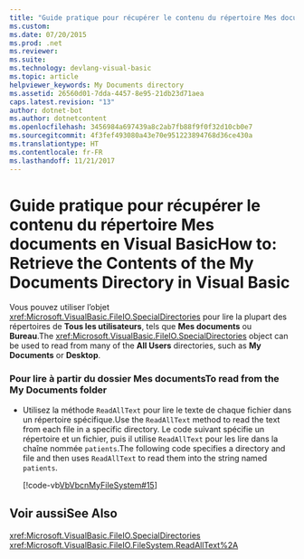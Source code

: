 ```yaml
---
title: "Guide pratique pour récupérer le contenu du répertoire Mes documents en Visual Basic"
ms.custom: 
ms.date: 07/20/2015
ms.prod: .net
ms.reviewer: 
ms.suite: 
ms.technology: devlang-visual-basic
ms.topic: article
helpviewer_keywords: My Documents directory
ms.assetid: 26560d01-7dda-4457-8e95-21db23d71aea
caps.latest.revision: "13"
author: dotnet-bot
ms.author: dotnetcontent
ms.openlocfilehash: 3456984a697439a8c2ab7fb88f9f0f32d10cb0e7
ms.sourcegitcommit: 4f3fef493080a43e70e951223894768d36ce430a
ms.translationtype: HT
ms.contentlocale: fr-FR
ms.lasthandoff: 11/21/2017
---
```

# <a name="how-to-retrieve-the-contents-of-the-my-documents-directory-in-visual-basic"></a><span data-ttu-id="9f86b-102">Guide pratique pour récupérer le contenu du répertoire Mes documents en Visual Basic</span><span class="sxs-lookup"><span data-stu-id="9f86b-102">How to: Retrieve the Contents of the My Documents Directory in Visual Basic</span></span>
<span data-ttu-id="9f86b-103">Vous pouvez utiliser l’objet <xref:Microsoft.VisualBasic.FileIO.SpecialDirectories> pour lire la plupart des répertoires de **Tous les utilisateurs**, tels que **Mes documents** ou **Bureau**.</span><span class="sxs-lookup"><span data-stu-id="9f86b-103">The <xref:Microsoft.VisualBasic.FileIO.SpecialDirectories> object can be used to read from many of the **All Users** directories, such as **My Documents** or **Desktop**.</span></span>  
  
### <a name="to-read-from-the-my-documents-folder"></a><span data-ttu-id="9f86b-104">Pour lire à partir du dossier Mes documents</span><span class="sxs-lookup"><span data-stu-id="9f86b-104">To read from the My Documents folder</span></span>  
  
-   <span data-ttu-id="9f86b-105">Utilisez la méthode `ReadAllText` pour lire le texte de chaque fichier dans un répertoire spécifique.</span><span class="sxs-lookup"><span data-stu-id="9f86b-105">Use the `ReadAllText` method to read the text from each file in a specific directory.</span></span> <span data-ttu-id="9f86b-106">Le code suivant spécifie un répertoire et un fichier, puis il utilise `ReadAllText` pour les lire dans la chaîne nommée `patients`.</span><span class="sxs-lookup"><span data-stu-id="9f86b-106">The following code specifies a directory and file and then uses `ReadAllText` to read them into the string named `patients`.</span></span>  
  
     [!code-vb[VbVbcnMyFileSystem#15](../../../../visual-basic/developing-apps/programming/drives-directories-files/codesnippet/VisualBasic/how-to-retrieve-the-contents-of-the-my-documents-directory_1.vb)]  
  
## <a name="see-also"></a><span data-ttu-id="9f86b-107">Voir aussi</span><span class="sxs-lookup"><span data-stu-id="9f86b-107">See Also</span></span>  
 <xref:Microsoft.VisualBasic.FileIO.SpecialDirectories>  
 <xref:Microsoft.VisualBasic.FileIO.FileSystem.ReadAllText%2A>
